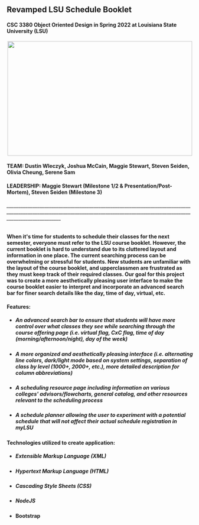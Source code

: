 ## Revamped LSU Schedule Booklet

#### CSC 3380 Object Oriented Design in Spring 2022 at Louisiana State University (LSU)

<p align="center">
  <img src="https://user-images.githubusercontent.com/81037163/171325230-dea9c3e9-5fb4-43b9-be45-b4d95372faa4.jpg" width="500" height="310">
</p>

#### TEAM: Dustin Wleczyk, Joshua McCain, Maggie Stewart, Steven Seiden, Olivia Cheung, Serene Sam
#### LEADERSHIP: Maggie Stewart (Milestone 1/2 & Presentation/Post-Mortem), Steven Seiden (Milestone 3)

###### ___________________________________________________________________________________________________________________________________________________________________________________


#### When it's time for students to schedule their classes for the next semester, everyone must refer to the LSU course booklet. However, the current booklet is hard to understand due to its cluttered layout and  information in one place. The current searching process can be overwhelming or stressful for students. New students are unfamiliar with the layout of the course booklet, and upperclassmen are frustrated as they must keep track of their required classes. Our goal for this project was to create a more aesthetically pleasing user interface to make the course booklet easier to interpret and incorporate an advanced search bar for finer search details like the day, time of day, virtual, etc. 

#### Features:
- ##### An advanced search bar to ensure that students will have more control over what classes they see while searching through the course offering page (i.e. virtual flag, CxC flag, time of day (morning/afternoon/night), day of the week)
- ##### A more organized and aesthetically pleasing interface (i.e. alternating line colors, dark/light mode based on system settings, separation of class by level (1000+, 2000+, etc.), more detailed description for column abbreviations)
- ##### A scheduling resource page including information on various colleges' advisors/flowcharts, general catalog, and other resources relevant to the scheduling process
- ##### A schedule planner allowing the user to experiment with a potential schedule that will not affect their actual schedule registration in myLSU

#### Technologies utilized to create application:
- ##### Extensible Markup Language (XML)
- ##### Hypertext Markup Language (HTML)
- ##### Cascading Style Sheets (CSS)
- ##### NodeJS 
- #### Bootstrap

